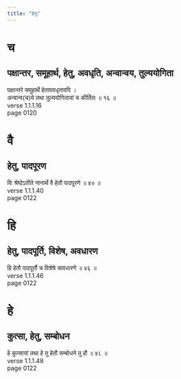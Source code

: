 ```yaml
---
title: "हेतु"
---
```


# च
## पक्षान्तर, समूहार्थ, हेतु, अवधृति, अन्वान्वय, तुल्ययोगिता
पक्षान्तरे समूहार्थे हेताववधृतावपि ।<BR>अन्वान्व(च)ये तथा तुल्ययोगितायां च कीर्तितः ॥ १६ ॥<BR>verse 1.1.1.16<BR>page 0120

# वै
## हेतु, पादपूरण
विः श्रेष्ठेऽतीते नानार्थे वै हेतौ पादपूरणे ॥ ४० ॥<BR>verse 1.1.1.40<BR>page 0122

# हि
## हेतु, पादपूर्ति, विशेष, अवधारण
हि हेतौ पादपूर्तौ च विशेषे चावधारणे ॥ ४६ ॥<BR>verse 1.1.1.46<BR>page 0122

# हे
## कुत्सा, हेतु, सम्बोधन
हे कुत्सायां तथा हे तु हेतौ सम्बोधने तु हौ ॥ ४८ ॥<BR>verse 1.1.1.48<BR>page 0122

